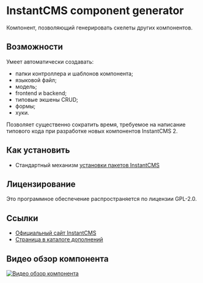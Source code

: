 # InstantCMS component generator

Компонент, позволяющий генерировать скелеты других компонентов.

## Возможности ##

Умеет автоматически создавать:

- папки контроллера и шаблонов компонента;
- языковой файл;
- модель;
- frontend и backend;
- типовые экшены CRUD;
- формы;
- хуки.

Позволяет существенно сократить время, требуемое на написание типового кода при разработке новых компонентов InstantCMS 2.

## Как установить ##

* Стандартный механизм [установки пакетов InstantCMS](http://docs.instantcms.ru/manual/addons)

## Лицензирование ##

Это программное обеспечение распространяется по лицензии GPL-2.0.

## Ссылки ##

* [Официальный сайт InstantCMS](http://www.instantcms.ru/)
* [Страница в каталоге дополнений](http://addons.instantcms.ru/addons/comgen.html)


## Видео обзор компонента ##

[![Видео обзор компонента](http://img.youtube.com/vi/1QzpEnPwjwY/0.jpg)](http://www.youtube.com/watch?v=1QzpEnPwjwY)
